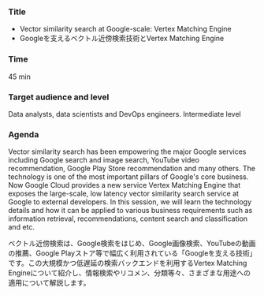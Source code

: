 ### Title

- Vector similarity search at Google-scale: Vertex Matching Engine
- Googleを支えるベクトル近傍検索技術とVertex Matching Engine

### Time

45 min

### Target audience and level

Data analysts, data scientists and DevOps engineers. Intermediate level

### Agenda

Vector similarity search has been empowering the major Google services including Google search and image search, YouTube video recommendation, Google Play Store recommendation and many others. The technology is one of the most important pillars of Google's core business. Now Google Cloud provides a new service Vertex Matching Engine that exposes the large-scale, low latency vector similarity search service at Google to external developers. In this session, we will learn the technology details and how it can be applied to various business requirements such as information retrieval, recommendations, content search and classification and etc.

ベクトル近傍検索は、Google検索をはじめ、Google画像検索、YouTubeの動画の推薦、Google Playストア等で幅広く利用されている「Googleを支える技術」です。この大規模かつ低遅延の検索バックエンドを利用するVertex Matching Engineについて紹介し、情報検索やリコメン、分類等々、さまざまな用途への適用について解説します。

